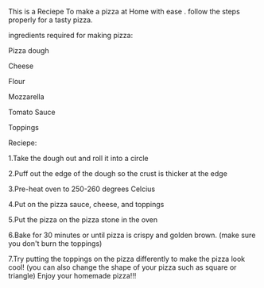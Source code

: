 This is a Reciepe To make a pizza at Home with ease .
follow the steps properly for a tasty pizza.

ingredients required for making pizza:

Pizza dough

Cheese

Flour

Mozzarella

Tomato Sauce

Toppings

Reciepe:

1.Take the dough out and roll it into a circle

2.Puff out the edge of the dough so the crust is thicker at the edge

3.Pre-heat oven to 250-260 degrees Celcius

4.Put on the pizza sauce, cheese, and toppings

5.Put the pizza on the pizza stone in the oven

6.Bake for 30 minutes or until pizza is crispy and golden brown. (make sure you don't burn the toppings)

7.Try putting the toppings on the pizza differently to make the pizza look cool! (you can also change the shape of your pizza such as square or triangle)
Enjoy your homemade pizza!!!

